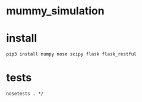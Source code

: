 # mummy_simulation

# install
```
pip3 install numpy nose scipy flask flask_restful
```

# tests
```
nosetests . */
```